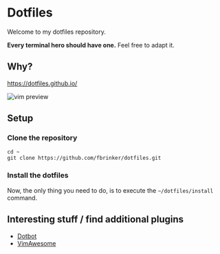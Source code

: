 # Dotfiles
Welcome to my dotfiles repository. 

**Every terminal hero should have one.** Feel free to adapt it.

## Why?
https://dotfiles.github.io/

![vim preview](https://i.imgur.com/PiSwC5Sl.png)

## Setup
### Clone the repository
```
cd ~
git clone https://github.com/fbrinker/dotfiles.git
```

### Install the dotfiles
Now, the only thing you need to do, is to execute the `~/dotfiles/install` command.

## Interesting stuff / find additional plugins
* [Dotbot](https://git.io/dotbot)
* [VimAwesome](http://vimawesome.com/)
